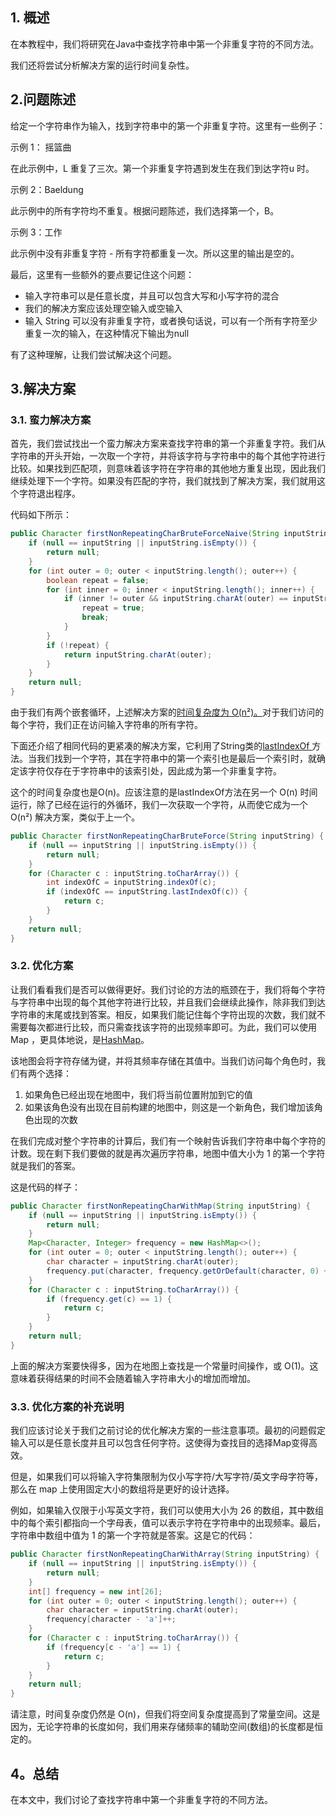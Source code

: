 ## 1. 概述

在本教程中，我们将研究在Java中查找字符串中第一个非重复字符的不同方法。

我们还将尝试分析解决方案的运行时间复杂性。

## 2.问题陈述

给定一个字符串作为输入，找到字符串中的第一个非重复字符。这里有一些例子：

示例 1： 摇篮曲

在此示例中，L 重复了三次。第一个非重复字符遇到发生在我们到达字符u 时。 

示例 2：Baeldung

此示例中的所有字符均不重复。根据问题陈述，我们选择第一个，B。

示例 3：工作

此示例中没有非重复字符 - 所有字符都重复一次。所以这里的输出是空的。

最后，这里有一些额外的要点要记住这个问题：

-   输入字符串可以是任意长度，并且可以包含大写和小写字符的混合
-   我们的解决方案应该处理空输入或空输入
-   输入 String 可以没有非重复字符，或者换句话说，可以有一个所有字符至少重复一次的输入，在这种情况下输出为null

有了这种理解，让我们尝试解决这个问题。

## 3.解决方案

### 3.1. 蛮力解决方案

首先，我们尝试找出一个蛮力解决方案来查找字符串的第一个非重复字符。我们从字符串的开头开始，一次取一个字符，并将该字符与字符串中的每个其他字符进行比较。如果找到匹配项，则意味着该字符在字符串的其他地方重复出现，因此我们继续处理下一个字符。如果没有匹配的字符，我们就找到了解决方案，我们就用这个字符退出程序。

代码如下所示：

```java
public Character firstNonRepeatingCharBruteForceNaive(String inputString) {
    if (null == inputString || inputString.isEmpty()) {
        return null;
    }
    for (int outer = 0; outer < inputString.length(); outer++) {
        boolean repeat = false;
        for (int inner = 0; inner < inputString.length(); inner++) {
            if (inner != outer && inputString.charAt(outer) == inputString.charAt(inner)) {
                repeat = true;
                break;
            }
        }
        if (!repeat) {
            return inputString.charAt(outer);
        }
    }
    return null;
}
```

 由于我们有两个嵌套循环，上述解决方案的[时间复杂度为 O(n²)。](https://www.baeldung.com/java-algorithm-complexity)对于我们访问的每个字符，我们正在访问输入字符串的所有字符。

下面还介绍了相同代码的更紧凑的解决方案，它利用了String类的[lastIndexOf ](https://www.baeldung.com/string/last-index-of)方法。当我们找到一个字符，其在字符串中的第一个索引也是最后一个索引时，就确定该字符仅存在于字符串中的该索引处，因此成为第一个非重复字符。

这个的时间复杂度也是O(n)。应该注意的是lastIndexOf方法在另一个 O(n) 时间运行，除了已经在运行的外循环，我们一次获取一个字符，从而使它成为一个 O(n²) 解决方案，类似于上一个。

```java
public Character firstNonRepeatingCharBruteForce(String inputString) {
    if (null == inputString || inputString.isEmpty()) {
        return null;
    }
    for (Character c : inputString.toCharArray()) {
        int indexOfC = inputString.indexOf(c);
        if (indexOfC == inputString.lastIndexOf(c)) {
            return c;
        }
    }
    return null;
}
```

### 3.2. 优化方案

让我们看看我们是否可以做得更好。我们讨论的方法的瓶颈在于，我们将每个字符与字符串中出现的每个其他字符进行比较，并且我们会继续此操作，除非我们到达字符串的末尾或找到答案。相反，如果我们能记住每个字符出现的次数，我们就不需要每次都进行比较，而只需查找该字符的出现频率即可。为此，我们可以使用Map ，更具体地说，是[HashMap](https://www.baeldung.com/java-hashmap)。

该地图会将字符存储为键，并将其频率存储在其值中。当我们访问每个角色时，我们有两个选择：

1.  如果角色已经出现在地图中，我们将当前位置附加到它的值
2.  如果该角色没有出现在目前构建的地图中，则这是一个新角色，我们增加该角色出现的次数

在我们完成对整个字符串的计算后，我们有一个映射告诉我们字符串中每个字符的计数。现在剩下我们要做的就是再次遍历字符串，地图中值大小为 1 的第一个字符就是我们的答案。

这是代码的样子：

```java
public Character firstNonRepeatingCharWithMap(String inputString) {
    if (null == inputString || inputString.isEmpty()) {
        return null;
    }
    Map<Character, Integer> frequency = new HashMap<>();
    for (int outer = 0; outer < inputString.length(); outer++) {
        char character = inputString.charAt(outer);
        frequency.put(character, frequency.getOrDefault(character, 0) + 1);
    }
    for (Character c : inputString.toCharArray()) {
        if (frequency.get(c) == 1) {
            return c;
        }
    }
    return null;
}
```

上面的解决方案要快得多，因为在地图上查找是一个常量时间操作，或 O(1)。这意味着获得结果的时间不会随着输入字符串大小的增加而增加。

### 3.3. 优化方案的补充说明

我们应该讨论关于我们之前讨论的优化解决方案的一些注意事项。最初的问题假定输入可以是任意长度并且可以包含任何字符。这使得为查找目的选择Map变得高效。

但是，如果我们可以将输入字符集限制为仅小写字符/大写字符/英文字母字符等，那么在 map 上使用固定大小的数组将是更好的设计选择。

例如，如果输入仅限于小写英文字符，我们可以使用大小为 26 的数组，其中数组中的每个索引都指向一个字母表，值可以表示字符在字符串中的出现频率。最后，字符串中数组中值为 1 的第一个字符就是答案。这是它的代码：

```java
public Character firstNonRepeatingCharWithArray(String inputString) {
    if (null == inputString || inputString.isEmpty()) {
        return null;
    }
    int[] frequency = new int[26];
    for (int outer = 0; outer < inputString.length(); outer++) {
        char character = inputString.charAt(outer);
        frequency[character - 'a']++;
    }
    for (Character c : inputString.toCharArray()) {
        if (frequency[c - 'a'] == 1) {
            return c;
        }
    }
    return null;
}
```

请注意，时间复杂度仍然是 O(n)，但我们将空间复杂度提高到了常量空间。这是因为，无论字符串的长度如何，我们用来存储频率的辅助空间(数组)的长度都是恒定的。

## 4。总结

在本文中，我们讨论了查找字符串中第一个非重复字符的不同方法。